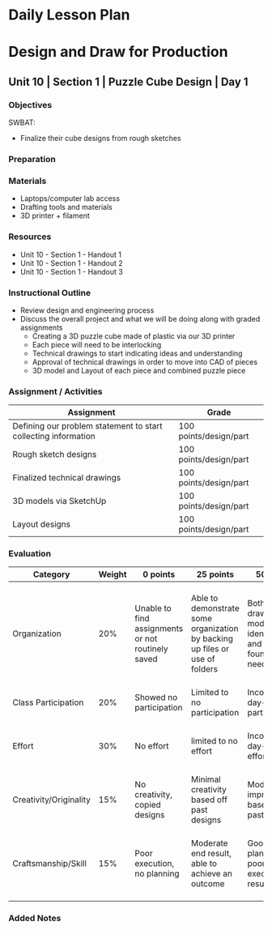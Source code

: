 # Daily Lesson Plan

# Design and Draw for Production

## Unit 10 | Section 1 | Puzzle Cube Design | Day 1

### Objectives

SWBAT:
- Finalize their cube designs from rough sketches

### Preparation

### Materials
- Laptops/computer lab access
- Drafting tools and materials
- 3D printer + filament

### Resources

- Unit 10 - Section 1 - Handout 1
- Unit 10 - Section 1 - Handout 2
- Unit 10 - Section 1 - Handout 3

### Instructional Outline

- Review design and engineering process
- Discuss the overall project and what we will be doing along with graded assignments
  - Creating a 3D puzzle cube made of plastic via our 3D printer
  - Each piece will need to be interlocking
  - Technical drawings to start indicating ideas and understanding
  - Approval of technical drawings in order to move into CAD of pieces
  - 3D model and Layout of each piece and combined puzzle piece

### Assignment / Activities

| Assignment  | Grade |
| ------------- | ------------- |
| Defining our problem statement to start collecting information  | 100 points/design/part  |
| Rough sketch designs  | 100 points/design/part  |
| Finalized technical drawings  | 100 points/design/part  |
| 3D models via SketchUp  | 100 points/design/part  |
| Layout designs  | 100 points/design/part  |

### Evaluation
| Category | Weight | 0 points  | 25 points | 50 points | 75 points | 100 points |
| ------------- | ------------- | ------------- | ------------- | ------------- | ------------- | ------------- |
| Organization | 20% | Unable to find assignments or not routinely saved | Able to demonstrate some organization by backing up files or use of folders | Both drawings and models are identifiable and can be found if needed | All drawings are in a folder and models organized by folders in Google Drive | All drawings are in a folder labeled correctly and models organized by folders in Google Drive labeled correctly |
| Class Participation | 20% | Showed no participation | Limited to no participation | Inconsistent day-to-day participation | Participated only when needed  | Engaged daily and actively participated |
| Effort | 30% | No effort | limited to no effort | Inconsistent day-to-day effort | Showed effort only when needed or routinely directed | Continuous day-to-day effort with or without direction |
| Creativity/Originality | 15% | No creativity, copied designs | Minimal creativity based off past designs | Moderate improvements based off past designs | Complete overhaul of past or found designs | Completely new idea/design |
| Craftsmanship/Skill | 15% | Poor execution, no planning | Moderate end result, able to achieve an outcome | Good planning but poorly executed end result | Good planning and good end result although not what had been designed or communicated | Great planning & execution able to achieve what had been designed or communicated |

### Added Notes
